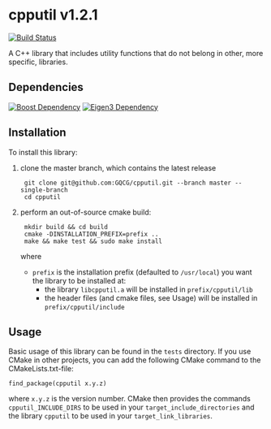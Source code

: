 # cpputil v1.2.1

[![Build Status](https://travis-ci.org/GQCG/cpputil.svg?branch=master)](https://travis-ci.org/GQCG/cpputil)

A C++ library that includes utility functions that do not belong in other, more specific, libraries.



## Dependencies

[![Boost Dependency](https://img.shields.io/badge/Boost-1.65.1+-blue.svg)](http://www.boost.org)
[![Eigen3 Dependency](https://img.shields.io/badge/Eigen-3.3.4+-blue.svg)](http://eigen.tuxfamily.org/index.php?title=Main_Page)



## Installation

To install this library:
1. clone the master branch, which contains the latest release

        git clone git@github.com:GQCG/cpputil.git --branch master --single-branch
        cd cpputil

2. perform an out-of-source cmake build:

        mkdir build && cd build
        cmake -DINSTALLATION_PREFIX=prefix ..
        make && make test && sudo make install

    where
    * `prefix` is the installation prefix (defaulted to `/usr/local`) you want the library to be installed at:
        * the library `libcpputil.a` will be installed in `prefix/cpputil/lib`
        * the header files (and cmake files, see Usage) will be installed in `prefix/cpputil/include`


## Usage
Basic usage of this library can be found in the `tests` directory. If you use CMake in other projects, you can add the following CMake command to the CMakeLists.txt-file:

    find_package(cpputil x.y.z)

where `x.y.z` is the version number. CMake then provides the commands `cpputil_INCLUDE_DIRS` to be used in your `target_include_directories` and the library `cpputil` to be used in your `target_link_libraries`.

